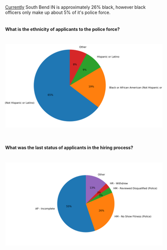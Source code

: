 [Currently](https://www.southbendtribune.com/news/publicsafety/south-bend-police-see-successful-year-of-recruiting-but-still/article_cc8a29aa-9a31-5bf7-887e-5cfc9a1a2465.html) South Bend IN is approximately 26% black, however black officers only make up about 5% of it's police force.
<br/>
<br/>

#### What is the ethnicity of applicants to the police force?
#
![](https://github.com/mrkjhsn/South-Bend-Police-Department-Recruitment/blob/master/visualizations/ethnicity%20of%20applicant.png)
<br/>
<br/>
<br/>

#### What was the last status of applicants in the hiring process?
#
![](https://github.com/mrkjhsn/South-Bend-Police-Department-Recruitment/blob/master/visualizations/applicant%20status.png)
<br/>
<br/>
<br/>




